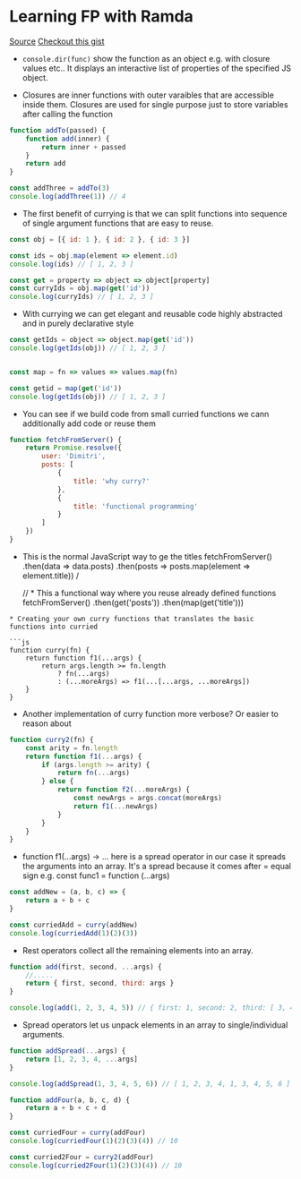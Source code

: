 # Learning FP with Ramda

[Source](https://www.udemy.com/learning-functional-javascript-with-ramda/)
[Checkout this gist](https://gist.github.com/tarasowski/7daa6c007784933da0de1f3b45bdb37b)

* `console.dir(func)` show the function as an object e.g. with closure values etc.. It displays an interactive list of properties of the specified JS object.


* Closures are inner functions with outer varaibles that are accessible inside them. Closures are used for single purpose just to store variables after calling the function

```js
function addTo(passed) {
    function add(inner) {
        return inner + passed
    }
    return add
}

const addThree = addTo(3)
console.log(addThree(1)) // 4
```

* The first benefit of currying is that we can split functions into sequence of single argument functions that are easy to reuse. 

```js
const obj = [{ id: 1 }, { id: 2 }, { id: 3 }]

const ids = obj.map(element => element.id)
console.log(ids) // [ 1, 2, 3 ]

const get = property => object => object[property]
const curryIds = obj.map(get('id'))
console.log(curryIds) // [ 1, 2, 3 ]
```


* With currying we can get elegant and reusable code highly abstracted and in purely declarative style

```js
const getIds = object => object.map(get('id'))
console.log(getIds(obj)) // [ 1, 2, 3 ]


const map = fn => values => values.map(fn)

const getid = map(get('id'))
console.log(getIds(obj)) // [ 1, 2, 3 ]
```

* You can see if we build code from small curried functions we cann additionally add code or reuse them

```js
function fetchFromServer() {
    return Promise.resolve({
        user: 'Dimitri',
        posts: [
            {
                title: 'why curry?'
            },
            {
                title: 'functional programming'
            }
        ]
    })
}
```
* This is the normal JavaScript way to ge the titles
fetchFromServer()
    .then(data => data.posts)
    .then(posts => posts.map(element => element.title))
    /

    // * This a functional way where you reuse already defined functions
    fetchFromServer()
        .then(get('posts'))
        .then(map(get('title')))
```
* Creating your own curry functions that translates the basic functions into curried

```js
function curry(fn) {
    return function f1(...args) {
        return args.length >= fn.length
            ? fn(...args)
            : (...moreArgs) => f1(...[...args, ...moreArgs])
    }
}
```
* Another implementation of curry function more verbose? Or easier to reason about

```js
function curry2(fn) {
    const arity = fn.length
    return function f1(...args) {
        if (args.length >= arity) {
            return fn(...args)
        } else {
            return function f2(...moreArgs) {
                const newArgs = args.concat(moreArgs)
                return f1(...newArgs)
            }
        }
    }
}
```
* function f1(...args) -> ... here is a spread operator in our case it spreads the arguments into an array. It's a spread because it comes after = equal sign e.g. const func1 = function (...args)

```js
const addNew = (a, b, c) => {
    return a + b + c
}

const curriedAdd = curry(addNew)
console.log(curriedAdd(1)(2)(3))
```
* Rest operators collect all the remaining elements into an array. 

```js
function add(first, second, ...args) {
    //.....
    return { first, second, third: args }
}

console.log(add(1, 2, 3, 4, 5)) // { first: 1, second: 2, third: [ 3, 4, 5 ] }
```
* Spread operators let us unpack elements in an array to single/individual arguments.

```js
function addSpread(...args) {
    return [1, 2, 3, 4, ...args]
}

console.log(addSpread(1, 3, 4, 5, 6)) // [ 1, 2, 3, 4, 1, 3, 4, 5, 6 ]

function addFour(a, b, c, d) {
    return a + b + c + d
}

const curriedFour = curry(addFour)
console.log(curriedFour(1)(2)(3)(4)) // 10

const curried2Four = curry2(addFour)
console.log(curried2Four(1)(2)(3)(4)) // 10
```
